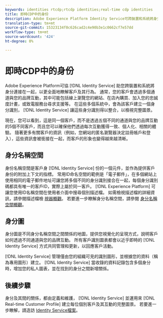 ```yaml
---
keywords: identities rtcdp;rtcdp identities;real-time cdp identities
title: 即時CDP中的身份
description: Adobe Experience Platform Identity Service可跨裝置和系統將身分連結在一起，協助您更全面地瞭解客戶及其行為。
translation-type: tm+mt
source-git-commit: 15323134f0c626cad2c4e90b3e1c0662cf7e57dd
workflow-type: tm+mt
source-wordcount: '424'
ht-degree: 0%

---
```



# 即時CDP中的身份

Adobe Experience Platform可協 [!DNL Identity Service] 助您跨裝置和系統將身分連接在一起，以更全面地瞭解客戶及其行為。 通常，您的客戶會透過多個通道與您的品牌互動，其中可能包括線上瀏覽您的網站、在店內購買、加入您的忠誠度計畫，或致電服務台尋求支援等。 在這些多個系統中，會為該客戶建立一個身分識別， [!DNL Identity Service] 讓這些身分識別得以整合，以檢視完整圖景。

現在，您可以看到，這是同一個客戶，而不是透過五個不同的通道與您的品牌互動的5個不同客戶，而且您可以確保他們透過每次互動獲得一致、個人化、相關的體驗。 隨著更多有關客戶的資訊（例如，您網站的匿名瀏覽器決定註冊帳戶和登入），這些資訊會被銜接在一起，而客戶的形象也變得越來越清晰。

## 身分名稱空間

身份名稱空間是客戶身 [!DNL Identity Service] 份的一個元件，並作為提供客戶身份的附加上下文的指標。 常用ID命名空間的範例是「電子郵件」，在多個網站上使用相同的電子郵件地址可讓您將多個不同的身分識別接合在一起，每個身分識別碼都具有唯一的客戶ID，實際上屬於同一客戶。 [!DNL Experience Platform] 可讓您使用ID名稱空間在使用者介面中搜尋個別描述檔。 如需檢視描述檔的詳細資訊，請參閱描述檔檢 [視器概觀](/help/rtcdp/profile/profile-viewer.md)。 若要進一步瞭解身分名稱空間，請參閱 [身分名稱空間概觀](../../identity-service/namespaces.md)。

## 身分圖

身分圖是不同身分名稱空間之間關係的地圖，提供您視覺化的呈現方式，說明客戶如何透過不同通道與您的品牌互動。 所有客戶識別圖表都會以近乎即時的 [!DNL Identity Service] 方式共同管理和更新，以回應客戶活動。

[!DNL Identity Service] 管理僅由您的組織可見的識別圖形，並根據您的資料（稱為專用圖形）建立。 [!DNL Identity Service] 當收錄的資料記錄包含多個身分時，增加您的私人圖表，並在找到的身分之間新增關係。

## 後續步驟

身分及其間的關係，都由定義和維護， [!DNL Identity Service] 並運用來 [!DNL Real-time Customer Profile] 建立每位個別客戶及其互動的完整圖景。 若要進一步瞭解，請造訪 [Identity Service檔案](../../identity-service/home.md)。